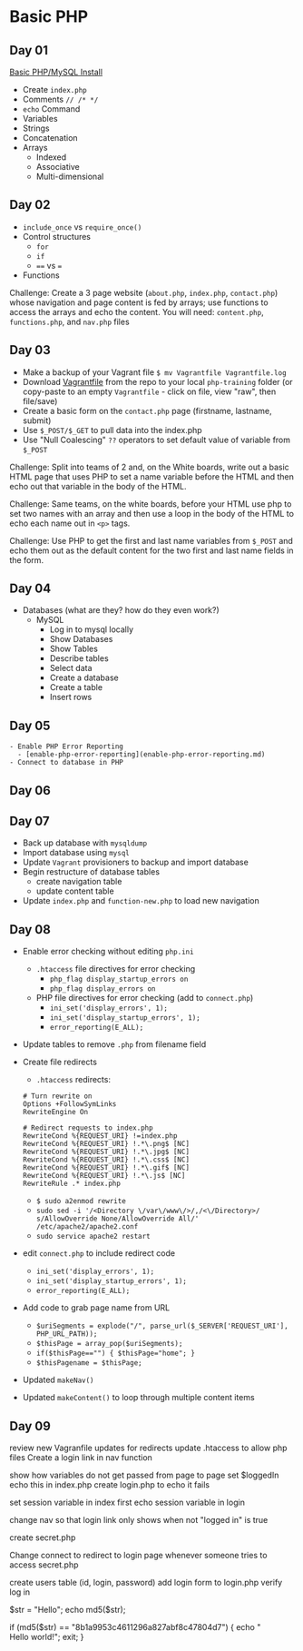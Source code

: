 # Basic PHP #
## Day 01 ##
[Basic PHP/MySQL Install](basic-php-instructions.md)
 - Create ```index.php```
 - Comments ```// /* */```
 - ```echo``` Command
 - Variables
 - Strings
 - Concatenation
 - Arrays
   - Indexed
   - Associative
   - Multi-dimensional

## Day 02 ##
 - ```include_once``` vs ```require_once()```
 - Control structures
   - ```for```
   - ```if```
   - ```==``` vs ```=```
 - Functions

Challenge: Create a 3 page website (```about.php```, ```index.php```, ```contact.php```) whose navigation and page content is fed by arrays; use functions to access the arrays and echo the content. You will need:  ```content.php```, ```functions.php```, and ```nav.php``` files

## Day 03 ##
 - Make a backup of your Vagrant file ```$ mv Vagrantfile Vagrantfile.log```
 - Download [Vagrantfile](Vagrantfile) from the repo to your local ```php-training``` folder (or copy-paste to an empty ```Vagrantfile``` - click on file, view "raw", then file/save)
 - Create a basic form on the ```contact.php``` page (firstname, lastname, submit)
 - Use ```$_POST/$_GET``` to pull data into the index.php
 - Use "Null Coalescing" ```??``` operators to set default value of variable from ```$_POST```

Challenge: Split into teams of 2 and, on the White boards, write out a basic HTML page that uses PHP to set a name variable before the HTML and then echo out that variable in the body of the HTML.

Challenge: Same teams, on the white boards, before your HTML use php to set two names with an array and then use a loop in the body of the HTML to echo each name out in ```<p>``` tags.

Challenge: Use PHP to get the first and last name variables from ```$_POST``` and echo them out as the default content for the two first and last name fields in the form.

## Day 04 ##
  - Databases (what are they? how do they even work?)
    - MySQL
      - Log in to mysql locally
      - Show Databases
      - Show Tables
      - Describe tables
      - Select data
      - Create a database
      - Create a table
      - Insert rows

## Day 05 ##  
    - Enable PHP Error Reporting
      - [enable-php-error-reporting](enable-php-error-reporting.md)
    - Connect to database in PHP

## Day 06 ##

## Day 07 ##
 - Back up database with ```mysqldump```  
 - Import database using ```mysql```  
 - Update ```Vagrant``` provisioners to backup and import database
 - Begin restructure of database tables
    - create navigation table
    - update content table
 - Update ```index.php``` and ```function-new.php``` to load new navigation

## Day 08 ##

 - Enable error checking without editing ```php.ini```
    - ```.htaccess``` file directives for error checking
      - ```php_flag display_startup_errors on```
      - ```php_flag display_errors on```  
    - PHP file directives for error checking (add to ```connect.php```)
      - ```ini_set('display_errors', 1);```  
      - ```ini_set('display_startup_errors', 1);```  
      - ```error_reporting(E_ALL);```  
 - Update tables to remove ```.php``` from filename field
 - Create file redirects
   - ```.htaccess``` redirects:  

    ```
    # Turn rewrite on  
    Options +FollowSymLinks  
    RewriteEngine On

    # Redirect requests to index.php  
    RewriteCond %{REQUEST_URI} !=index.php  
    RewriteCond %{REQUEST_URI} !.*\.png$ [NC]  
    RewriteCond %{REQUEST_URI} !.*\.jpg$ [NC]  
    RewriteCond %{REQUEST_URI} !.*\.css$ [NC]  
    RewriteCond %{REQUEST_URI} !.*\.gif$ [NC]  
    RewriteCond %{REQUEST_URI} !.*\.js$ [NC]  
    RewriteRule .* index.php
    ```  
   - ```$ sudo a2enmod rewrite```
   - ```sudo sed -i '/<Directory \/var\/www\/>/,/<\/Directory>/ s/AllowOverride None/AllowOverride All/' /etc/apache2/apache2.conf```
   - ```sudo service apache2 restart```

- edit ```connect.php``` to include redirect code
   - ```ini_set('display_errors', 1);```
   - ```ini_set('display_startup_errors', 1);```
   - ```error_reporting(E_ALL);```  


- Add code to grab page name from URL
   - ```$uriSegments = explode("/", parse_url($_SERVER['REQUEST_URI'], PHP_URL_PATH));```
   - ```$thisPage = array_pop($uriSegments);```
   - ```if($thisPage=="") { $thisPage="home"; }```
   - ```$thisPagename = $thisPage;```
- Updated ```makeNav()```
- Updated ```makeContent()``` to loop through multiple content items


## Day 09 ##
review new Vagranfile updates for redirects
update .htaccess to allow php files
Create a login link in nav function

show how variables do not get passed from page to page
  set $loggedIn
  echo this in index.php
  create login.php to echo
  it fails

set session variable in index first
echo session variable in login

change nav so that login link only shows when not "logged in" is true

create secret.php

Change connect to redirect to login page whenever someone tries to access secret.php

create users table (id, login, password)
add login form to login.php
verify log in

$str = "Hello";
echo md5($str);

if (md5($str) == "8b1a9953c4611296a827abf8c47804d7")
  {
  echo "<br>Hello world!";
  exit;
  }
